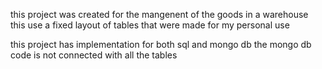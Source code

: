 this project was created for the mangenent of the goods in a warehouse this use a fixed layout of tables that were made for my personal use 

this project has implementation for both sql and mongo db the mongo db code is not connected with all the tables 
